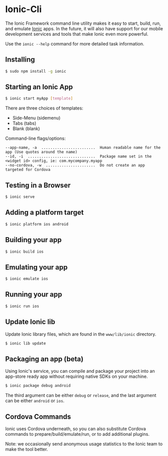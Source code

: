 Ionic-Cli
=========

The Ionic Framework command line utility makes it easy to start, build, run, and emulate [Ionic](http://ionicframework.com/) apps. In the future, it will also have support for our mobile development services and tools that make Ionic even more powerful.

Use the `ionic --help` command for more detailed task information.

## Installing

```bash
$ sudo npm install -g ionic
```

## Starting an Ionic App

```bash
$ ionic start myApp [template]
```

There are three choices of templates:

* Side-Menu (sidemenu)
* Tabs (tabs)
* Blank (blank)

Command-line flags/options:

    --app-name, -a  ........................  Human readable name for the app (Use quotes around the name)
    --id, -i  ..............................  Package name set in the <widget id> config, ie: com.mycompany.myapp
    --no-cordova, -w  ......................  Do not create an app targeted for Cordova


## Testing in a Browser

```bash
$ ionic serve
```


## Adding a platform target

```bash
$ ionic platform ios android
```

## Building your app

```bash
$ ionic build ios
```

## Emulating your app

```bash
$ ionic emulate ios
```

## Running your app

```bash
$ ionic run ios
```

## Update Ionic lib

Update Ionic library files, which are found in the `www/lib/ionic` directory.

```bash
$ ionic lib update
```


## Packaging an app (beta)

Using Ionic's service, you can compile and package your project into an app-store ready app without
requiring native SDKs on your machine.

```bash
$ ionic package debug android
```

The third argument can be either `debug` or `release`, and the last argument can be either `android` or `ios`.


## Cordova Commands

Ionic uses Cordova underneath, so you can also substitute Cordova commands to prepare/build/emulate/run, or to add additional plugins.

Note: we occasionally send anonymous usage statistics to the Ionic team to make the tool better.
